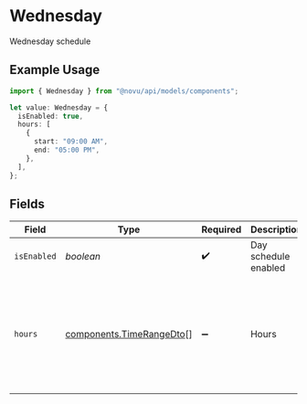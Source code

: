# Wednesday

Wednesday schedule

## Example Usage

```typescript
import { Wednesday } from "@novu/api/models/components";

let value: Wednesday = {
  isEnabled: true,
  hours: [
    {
      start: "09:00 AM",
      end: "05:00 PM",
    },
  ],
};
```

## Fields

| Field                                                                | Type                                                                 | Required                                                             | Description                                                          | Example                                                              |
| -------------------------------------------------------------------- | -------------------------------------------------------------------- | -------------------------------------------------------------------- | -------------------------------------------------------------------- | -------------------------------------------------------------------- |
| `isEnabled`                                                          | *boolean*                                                            | :heavy_check_mark:                                                   | Day schedule enabled                                                 | true                                                                 |
| `hours`                                                              | [components.TimeRangeDto](../../models/components/timerangedto.md)[] | :heavy_minus_sign:                                                   | Hours                                                                | [<br/>{<br/>"start": "09:00 AM",<br/>"end": "05:00 PM"<br/>}<br/>]   |